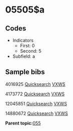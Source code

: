 # 05505$a

## Codes

-   Indicators
    -   First: 0
    -   Second: 5
-   Subfield: a

## Sample bibs

4016925 [Quicksearch](https://search.library.yale.edu/catalog/4016925) [VXWS](http://prodorbis.library.yale.edu:7014/vxws/GetHoldingsService?bibId=4016925)

4173772 [Quicksearch](https://search.library.yale.edu/catalog/4173772) [VXWS](http://prodorbis.library.yale.edu:7014/vxws/GetHoldingsService?bibId=4173772)

12045851 [Quicksearch](https://search.library.yale.edu/catalog/12045851) [VXWS](http://prodorbis.library.yale.edu:7014/vxws/GetHoldingsService?bibId=12045851)

14880672 [Quicksearch](https://search.library.yale.edu/catalog/14880672) [VXWS](http://prodorbis.library.yale.edu:7014/vxws/GetHoldingsService?bibId=14880672)

**Parent topic:**[055](../../tags/055/055.md)

